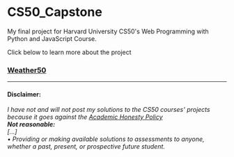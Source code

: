 # CS50_Capstone
My final project for Harvard University CS50's Web Programming with Python and JavaScript Course.

Click below to learn more about the project
### [Weather50](https://github.com/andresgarbarz/CS50_Capstone/blob/main/finalproject/README.md)
------
#### Disclaimer:
<em> I have not and will not post my solutions to the CS50 courses' projects because it goes against the [Academic Honesty Policy](https://cs50.harvard.edu/x/2023/honesty/)\
**Not reasonable:**\
[...]\
• Providing or making available solutions to assessments to anyone, whether a past, present, or prospective future student.</em>
